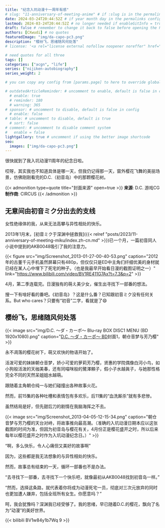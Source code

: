 ```yaml
---
title: "纪念入坑动漫十一周年有感"
# slug: "11-anniversary-of-meeting-anime" # if :slug is in the permalinks configuration, use this to resolve URL conflict with other posts
date: 2024-03-24T20:44:52Z # if year month day in the permalinks configuration and other posts have the same date, modify this to resolve URL conflict with other posts 
lastmod: 2024-03-24T20:44:52Z # no longer needed if enableGitInfo = true
draft: false # remember to change it back to false before opening the PR for publishing
authors: [CXwudi] # no quotes
featuredImage: "img/da-capo-pc3.png"
description: "樱纷飞，思绪随风何处落"
# license: '<a rel="license external nofollow noopener noreffer" href="https://creativecommons.org/licenses/by/4.0/" target="_blank">CC BY 4.0</a>'

# need quotes for all three
tags: []
categories: ["acgn", "life"]
series: ["nijiken-autobiography"]
series_weight: 2

# you can copy any config from [params.page] to here to override global default

# outdatedArticleReminder: # uncomment to enable, default is false in config 
  # enable: true
  # reminder: 180
  # warning: 365
# sponsor: # uncomment to disable, default is false in config 
  # enable: false
# table: # uncomment to disable, default is true
  # sort: false
# comment: # uncomment to disable comment system
#   enable = false
lightgallery: true # uncomment if using the better image shortcode
seo:
  images: ["img/da-capo-pc3.png"]
---
```


很快就到了我入坑动漫11周年的纪念日啦。

哎呀，其实我也不知道具体是哪一天，但我仍记得那一天，窗外樱花飞舞的美丽场景，仿佛刚刚看完的D.C.（初音岛）中的那颗樱花树。

<!--more-->
{{< admonition type=quote title="封面来源" open=true >}}
**来源**: D.C. 游戏CG <!--just to insert a double space behind-->  
**制作商**: CIRCUS
{{< /admonition >}}

## 无意间由初音ミク分出去的支线

<!-- 按照认识ミク十周年博文的结构来 -->

女性绝缘体的我，从来无法高攀与异性相处的快乐。

2013年1月末，[初音ミク于深渊中拯救我]({{< relref "posts/2023/11-anniversary-of-meeting-miku/index.zh-cn.md" >}})已一个月，一篇初音同人小说中提到的AKB0048吸引了我的注意力。

<!-- 配上那个被XP吸引去看AKB0048的截图 -->

<!-- TODO: report a bug where a blog post without the default language can not access image, I have to create the dummy index.en.md to make these two images work -->
{{< figure src="img/Screenshot_2013-01-27-00-40-53.png" caption="2012年的古董千元手机虽然屏幕只有480p，但仅仅只是ED中主角们纤细优美的身材就已经在某人心中埋下了死宅的种子。（也是我最早开始看日漫的截图证明之一）" link="https://www.bilibili.com/video/BV1RE411G7Ax?t=7.3&p=2" >}}

<!-- {{< figure src="img/2024-04-01 13-07-24.gif" caption="动图版本（现代截图）" >}} -->

<!-- {{< figure src="img/Screenshot_2013-01-24-23-03-20.png" caption="（话说，直到我写这篇博文前我都意识不到这部番声优这么豪华吗，能登麻美子，堀江由衣）" >}} -->

<!-- 哦，是一部动漫，有偶像，有战斗。也许只是因为我不知道什么是好动漫，我还是看下去了。 -->

<!-- {{< figure src="img/2024-04-01 12-29-32.jpg" caption="AKB0048全员（现在时代的截图）" link="https://www.bilibili.com/video/BV15j411G7ka?t=82.9" >}} -->

4月，第二季连载完。日漫独有的萌え美少女，催生出寻找下一部番的想法。

<!-- TODO: English version needs a completely different content, explaining why I decided to watch D.C. just because of 初音(miku) -->

搜一下有啥好看的番吧。《初音岛》？这是什么番？已知跟初音ミク没有任何关系。But who cares？只要有“初音”二字，看就是了😄

## 樱纷飞，思绪随风何处落

{{< image src="img/D.C. ～ダ・カーポ～ Blu-ray BOX DISC1 MENU (BD 1920x1080).png" caption="[D.C. ～ダ・カーポ～ BD](https://share.dmhy.org/topics/view/637016_1080P_FN_Lv_1_D_C_I_II_I_II_BDRip_1920x1080_HEVC_D_C_D_C_S_S_D_C_if_SP_D_C_II_D_C_II_S_S_SP.html)封面1，朝仓音梦与芳乃樱" >}}

永不凋落的樱花树下，萌又欢快的物语开始了。 <!-- 浪漫故事是与各种美少女邂逅的。搞笑愉快仅限前半段-->

活泼可爱的妹妹朝仓音梦，娇小可爱的萝莉芳乃樱，贤惠的学院偶像白河小鸟，如小狗般活泼的天枷美春，还有同喵咪般的鷺澤頼子，假小子水越眞子，与她那性格完全不同的天然呆姐姐水越萌。

跟随着主角朝仓纯一与她们碰撞出各种故事火花。

<!-- 朝仓音梦与芳乃樱的争风吃醋，白河小鸟偶像般的歌声和令人难忘的优美旋律，如小狗般活泼的天枷美春，还有喵咪一般的鷺澤頼子，水越眞子那令人搞笑的伪装男友委托，与她那完全性格不同天然呆的水越萌。 -->

然而，前15集的各种吐槽和表情包有多欢乐，后11集的“血洗厮杀”就有多悲惨。

虽然结局是好，但先甜后刀的剧情在我脑海挥之不去。

{{< image src="img/Screenshot_2013-04-05-12-15-34.png" caption="朝仓音梦与芳乃樱的天台对峙，将故事推向最高潮。（准确的入坑动漫日期本应以这张截图的时间为准，但因为初音岛与樱花有关，4月份正是樱花盛开之时，所以后来每年以樱花盛开之时作为入坑动漫纪念日。）" >}}

“啊，多么快乐，令人心痛但又美好的故事啊”

因为，这些都是我无法想象的与异性相处的快乐。

然而，故事总有结束的一天，循环一部番也不是办法。

“去寻找下一部番，去寻找下一个快乐吧，就像最初从AKB0048找到初音岛一样。”

“然而，选择这条路，就代表着你将成为动漫死宅一员，彻底对三次元放弃的同时也更加遭人嫌弃，包括全班所有女生。你愿意吗？”

呵，我会犹豫吗？深渊我已经受够了。我的思绪，早已随着D.C.的樱花，飘向了名为“动漫”的美好世界。

<!-- {{< youtube Z90uLSH9mkE >}} -->

{{< bilibili BV1w84y1b7Wq 9 >}}

<!-- 即使我知道走这条路，就代表着我将成为二次元御宅族一员，彻底放弃三次元。 -->

<!-- 但也没关系，因为，我的思绪，已随着樱花，飘向了更美好的世界。 -->

<!-- 以至于今天已看150+作品的我仍然不会忘记最初看完的D.C.（初音岛）那天，窗外樱花飞舞的美丽场景。should we mention 150+ -->

<!-- 致郁泪水，致郁与治愈 -->

<!-- idea -->

<!-- 朝仓音梦那撕心裂肺的声音，芳乃樱的三个约定。坚决立场 （因为不能剧透，所以不能写 -->

<!-- 其实，20年前的后宫番，在今天看来也就是老套的亚萨西套路，但对三次元没有异性的我来说，那就是。。 -->
